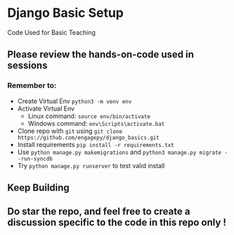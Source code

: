 # Django Basic Setup
Code Used for Basic Teaching

## Please review the hands-on-code used in sessions 

### Remember to: 

- Create Virtual Env `python3 -m venv env`
- Activate Virtual Env 
    - Linux command: `source env/bin/activate` 
    - Windows command: `env\Scripts\activate.bat`
- Clone repo with `git` using `git clone https://github.com/engagepy/django_basics.git`
- Install requirements `pip install -r requirements.txt`
- Use `python manage.py makemigrations` and `python3 manage.py migrate --run-syncdb`
- Try `python manage.py runserver` to test valid install

## Keep Building
## Do star the repo, and feel free to create a discussion specific to the code in this repo only ! 